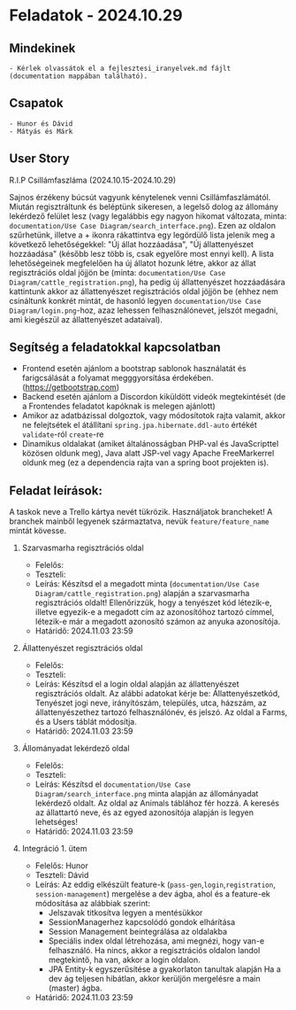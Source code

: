 # Feladatok - 2024.10.29

## Mindekinek

    - Kérlek olvassátok el a fejlesztesi_iranyelvek.md fájlt (documentation mappában található).

## Csapatok

    - Hunor és Dávid
    - Mátyás és Márk

## User Story

R.I.P Csillámfaszláma (2024.10.15-2024.10.29)

Sajnos érzékeny búcsút vagyunk kénytelenek venni Csillámfaszlámától. Miután regisztráltunk és beléptünk sikeresen, a legelső dolog az állomány lekérdező felület lesz (vagy legalábbis egy nagyon hikomat változata, minta: `documentation/Use Case Diagram/search_interface.png`). Ezen az oldalon szűrhetünk, illetve a + ikonra rákattintva egy legördülő lista jelenik meg a következő lehetőségekkel: "Új állat hozzáadása", "Új állattenyészet hozzáadása" (később lesz több is, csak egyelőre most ennyi kell). A lista lehetőségeinek megfelelően ha új állatot hozunk létre, akkor az állat regisztrációs oldal jöjjön be (minta: `documentation/Use Case Diagram/cattle_registration.png`), ha pedig új állattenyészet hozzáadására kattintunk akkor az állattenyészet regisztrációs oldal jöjjön be (ehhez nem csináltunk konkrét mintát, de hasonló legyen `documentation/Use Case Diagram/login.png`-hoz, azaz lehessen felhasználónevet, jelszót megadni, ami kiegészül az állattenyészet adataival).

## Segítség a feladatokkal kapcsolatban

- Frontend esetén ajánlom a bootstrap sablonok használatát és farigcsálását a folyamat megggyorsítása érdekében. (https://getbootstrap.com)
- Backend esetén ajánlom a Discordon kiküldött videók megtekintését (de a Frontendes feladatot kapóknak is melegen ajánlott)
- Amikor az adatbázissal dolgoztok, vagy módosítotok rajta valamit, akkor ne felejtsétek el átállítani `spring.jpa.hibernate.ddl-auto` értékét `validate`-ról `create`-re
- Dinamikus oldalakat (amiket általánosságban PHP-val és JavaScripttel közösen oldunk meg), Java alatt JSP-vel vagy Apache FreeMarkerrel oldunk meg (ez a dependencia rajta van a spring boot projekten is).

## Feladat leírások:

A taskok neve a Trello kártya nevét tükrözik.
Használjatok brancheket! A branchek mainből legyenek származtatva, nevük `feature/feature_name` mintát kövesse.

1. Szarvasmarha regisztrációs oldal
    - Felelős:
    - Teszteli:
    - Leírás: Készítsd el a megadott minta (`documentation/Use Case Diagram/cattle_registration.png`) alapján a szarvasmarha regisztrációs oldalt! Ellenőrizzük, hogy a tenyészet kód létezik-e, illetve egyezik-e a megadott cím az azonosítóhoz tartozó címmel, létezik-e már a megadott azonosító számon az anyuka azonosítója.
    - Határidő: 2024.11.03 23:59

2. Állattenyészet regisztrációs oldal
    - Felelős:
    - Teszteli:
    - Leírás: Készítsd el a login oldal alapján az állattenyészet regisztrációs oldalt. Az alábbi adatokat kérje be: Állattenyészetkód, Tenyészet jogi neve, irányítószám, település, utca, házszám, az állattenyészethez tartozó felhasználónév, és jelszó. Az oldal a Farms, és a Users táblát módosítja.
    - Határidő: 2024.11.03 23:59

3. Állományadat lekérdező oldal
    - Felelős:
    - Teszteli:
    - Leírás: Készítsd el `documentation/Use Case Diagram/search_interface.png` minta alapján az állományadat lekérdező oldalt. Az oldal az Animals táblához fér hozzá. A keresés az állattartó neve, és az egyed azonosítója alapján is legyen lehetséges!
    - Határidő: 2024.11.03 23:59

4. Integráció 1. ütem

    - Felelős: Hunor
    - Teszteli: Dávid
    - Leírás: Az eddig elkészült feature-k (`pass-gen`,`login`,`registration`, `session-management`) mergelése a dev ágba, ahol és a feature-ek módosítása az alábbiak szerint:
        - Jelszavak titkosítva legyen a mentésükkor
        - SessionManagerhez kapcsolódó gondok elhárítása
        - Session Management beintegrálása az oldalakba
        - Speciális index oldal létrehozása, ami megnézi, hogy van-e felhasználó. Ha nincs, akkor a regisztrációs oldalon landol megtekintő, ha van, akkor a login oldalon.
        - JPA Entity-k egyszerűsítése a gyakorlaton tanultak alapján
    Ha a dev ág teljesen hibátlan, akkor kerüljön mergelésre a main (master) ágba.
    - Határidő: 2024.11.03 23:59